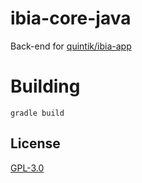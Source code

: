 # ibia-core-java

Back-end for [quintik/ibia-app](https://github.com/quintik/ibia-app)

# Building

`gradle build`

## License
[GPL-3.0](https://github.com/quintik/ibia-core-java/blob/master/LICENSE)

